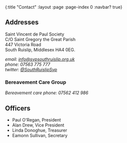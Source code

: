 {:title "Contact"
 :layout :page
 :page-index 0
 :navbar? true}

## Addresses

Saint Vincent de Paul Society<br/>
C/O Saint Gregory the Great Parish<br/>
447 Victoria Road<br/>
South Ruislip, Middlesex HA4 0EG.<br/>

*email: [info@svpsouthruislip.org.uk](mailto:info@svpsouthruislip.org.uk)*<br/>
*phone: 07563 775 777*<br/>
*twitter: [@SouthRuislipSvp](https://twitter.com/SouthRuislipSvp)*<br/>

### Bereavement Care Group

*Bereavement care phone: 07562 412 986*<br/>

## Officers

 * Paul O'Regan, President
 * Alan Drew, Vice President
 * Linda Donoghue, Treasurer
 * Eamonn Sullivan, Secretary
